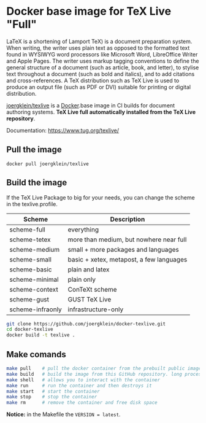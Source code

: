 # Docker base image for TeX Live "Full"

LaTeX is a shortening of Lamport TeX) is a document preparation system. When
writing, the writer uses plain text as opposed to the formatted text found in
WYSIWYG word processors like Microsoft Word, LibreOffice Writer and Apple Pages.
The writer uses markup tagging conventions to define the general structure of a
document (such as article, book, and letter), to stylise text throughout a
document (such as bold and italics), and to add citations and cross-references.
A TeX distribution such as TeX Live is used to produce an output file (such as
PDF or DVI) suitable for printing or digital distribution.

[joergklein/texlive][1] is a [Docker][2].base image in CI builds for document
authoring systems. **TeX Live full automatically installed from the TeX Live
repository**.

[1]: https://hub.docker.com/r/joergklein/texlive
[2]: https://docker.com

Documentation: https://www.tug.org/texlive/

## Pull the image

`docker pull joergklein/texlive`

## Build the image

If the TeX Live Package to big for your needs, you can change the scheme in the
texlive.profile.

| Scheme           | Description                              |
|------------------|------------------------------------------|
| scheme-full      | everything                               |
| scheme-tetex     | more than medium, but nowhere near full  |
| scheme-medium    | small + more packages and languages      |
| scheme-small     | basic + xetex, metapost, a few languages |
| scheme-basic     | plain and latex                          |
| scheme-minimal   | plain only                               |
| scheme-context   | ConTeXt scheme                           |
| scheme-gust      | GUST TeX Live                            |
| scheme-infraonly | infrastructure-only                      |

```sh
git clone https://github.com/joergklein/docker-texlive.git
cd docker-texlive
docker build -t texlive .
```

## Make comands

```sh
make pull    # pull the docker container from the prebuilt public image
make build   # build the image from this GitHub repository. long process
make shell   # allows you to interact with the container
make run     # run the container and then destroys it
make start   # start the container
make stop    # stop the container
make rm      # remove the container and free disk space
```

**Notice:** in the Makefile the `VERSION = latest`.
